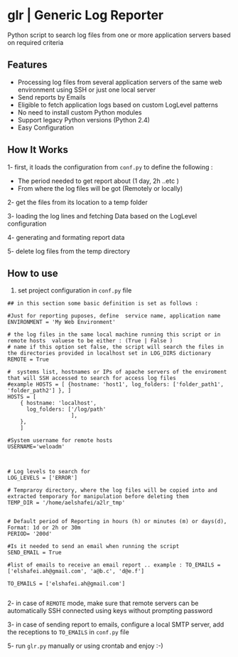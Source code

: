 # glr | Generic Log Reporter
Python script to search   log files from one or more application servers based on required criteria


## Features
- Processing log files from several application servers of the same web environment using SSH or just one local server
- Send reports by Emails
- Eligible to fetch application logs based on custom LogLevel patterns
- No need to install custom Python modules
- Support legacy Python versions (Python 2.4)
- Easy Configuration


## How It Works
1- first, it loads the configuration from ```conf.py``` to define the following :
- The period needed to get report about (1 day, 2h ..etc )
- From where the log files will be got (Remotely or locally)

2- get the files from its location to a temp folder

3- loading the log lines and fetching Data based on the LogLevel configuration

4- generating and formating report data

5- delete log files from the temp directory

    

## How to use

1. set project configuration in ```conf.py``` file
```
## in this section some basic definition is set as follows :

#Just for reporting puposes, define  service name, application name
ENVIRONMENT = 'My Web Environment'

# the log files in the same local machine running this script or in remote hosts  valuese to be either : (True | False )
# name if this option set false, the script will search the files in the directories provided in localhost set in LOG_DIRS dictionary
REMOTE = True

#  systems list, hostnames or IPs of apache servers of the enviroment that will SSH accessed to search for access log files
#example HOSTS = [ {hostname: 'host1', log_folders: ['folder_path1', 'folder_path2'] }, ]
HOSTS = [
	{ hostname: 'localhost',
	  log_folders: ['/log/path'
	  				],
	},
	]

#System username for remote hosts
USERNAME='weloadm'



# Log levels to search for
LOG_LEVELS = ['ERROR']

# Tempraroy directory, where the log files will be copied into and extracted temporary for manipulation before deleting them
TEMP_DIR = '/home/aelshafei/a2lr_tmp'


# Default period of Reporting in hours (h) or minutes (m) or days(d), Format: 1d or 2h or 30m 
PERIOD= '200d'

#Is it needed to send an email when running the script
SEND_EMAIL = True

#list of emails to receive an email report .. example : TO_EMAILS = ['elshafei.ah@gmail.com', 'a@b.c', 'd@e.f']

TO_EMAILS = ['elshafei.ah@gmail.com']


```


2- in case of ```REMOTE``` mode, make sure that remote servers can be automatically SSH connected using keys without prompting password

3- in case of sending report to emails, configure a local SMTP server, add the receptions to ```TO_EMAILS``` in ```conf.py``` file

5- run ```glr.py``` manually or using crontab and enjoy :-)
